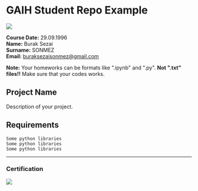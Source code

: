 # GAIH Student Repo Example
![](img/logo.png)

**Course Date:** 29.09.1996  
**Name:** Burak Sezai  
**Surname:** SONMEZ  
**Email:** buraksezaisonmez@gmail.com 

**Note:** Your homeworks can be formats like ".ipynb" and ".py". **Not ".txt" files!!** Make sure that your codes works.  

## Project Name
Description of your project.

## Requirements
```
Some python libraries
Some python libraries
Some python libraries
```
---

### Certification
![](img/certificate_ex.png)

